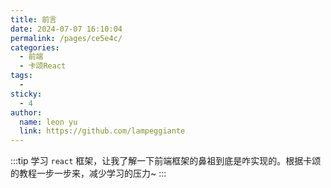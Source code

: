 ```yaml
---
title: 前言
date: 2024-07-07 16:10:04
permalink: /pages/ce5e4c/
categories:
  - 前端
  - 卡颂React
tags:
  - 
sticky:
  - 4
author: 
  name: leon yu
  link: https://github.com/lampeggiante
---
```


:::tip
学习 `react` 框架，让我了解一下前端框架的鼻祖到底是咋实现的。根据卡颂的教程一步一步来，减少学习的压力~
:::
